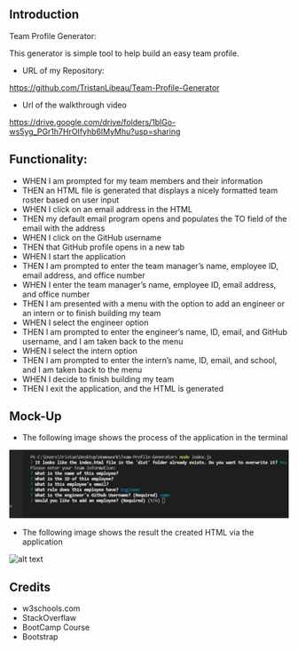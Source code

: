 ## Introduction

Team Profile Generator:

This generator is simple tool to help build an easy team profile.

* URL of my Repository:

https://github.com/TristanLibeau/Team-Profile-Generator

* Url of the walkthrough video

https://drive.google.com/drive/folders/1blGo-ws5yg_PGr1h7HrOIfyhb6lMyMhu?usp=sharing

## Functionality:

* WHEN I am prompted for my team members and their information
* THEN an HTML file is generated that displays a nicely formatted team roster based on user input
* WHEN I click on an email address in the HTML
* THEN my default email program opens and populates the TO field of the email with the address
* WHEN I click on the GitHub username
* THEN that GitHub profile opens in a new tab
* WHEN I start the application
* THEN I am prompted to enter the team manager’s name, employee ID, email address, and office number
* WHEN I enter the team manager’s name, employee ID, email address, and office number
* THEN I am presented with a menu with the option to add an engineer or an intern or to finish building my team
* WHEN I select the engineer option
* THEN I am prompted to enter the engineer’s name, ID, email, and GitHub username, and I am taken back to the menu
* WHEN I select the intern option
* THEN I am prompted to enter the intern’s name, ID, email, and school, and I am taken back to the menu
* WHEN I decide to finish building my team
* THEN I exit the application, and the HTML is generated


## Mock-Up 

* The following image shows the process of the application in the terminal

![alt text](./assets/img/mock-up.png)

* The following image shows the result the created HTML via the application

![alt text](.assets/img/mock-up2.png)


## Credits
* w3schools.com 
* StackOverflaw 
* BootCamp Course
* Bootstrap
